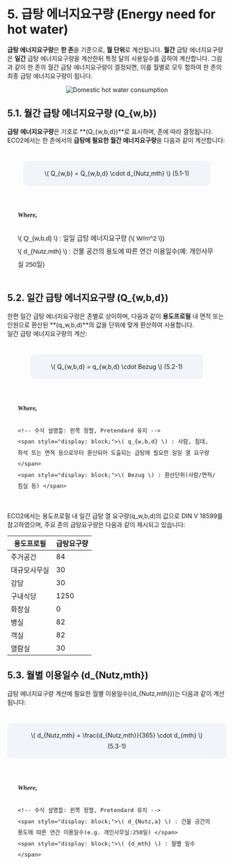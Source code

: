 # 5. 급탕 에너지요구량 (Energy need for hot water)

**급탕 에너지요구량**은 **한 존**을 기준으로, **월 단위**로 계산됩니다.
**월간** 급탕 에너지요구량은 **일간** 급탕 에너지요구량을 계산한뒤 특정 달의 사용일수를 곱하여 계산합니다. 그림과 같이 한 존의 월간 급탕 에너지요구량이 결정되면, 이를 월별로 모두 합하여 한 존의 최종 급탕 에너지요구량이 됩니다.

<div style="text-align: center;">
  <img src="https://www.researchgate.net/publication/267435585/figure/fig4/AS:667861970337800@1536242110522/Amount-of-domestic-hot-water-consumption-in-an-apartment-by-month.png" 
       alt="Domestic hot water consumption" 
       style="max-width: 80%; height: auto;" />
</div>

## 5.1. 월간 급탕 에너지요구량 \(Q_{w,b}\)

**급탕** **에너지요구량**은 기호로 **\(Q_{w,b,d}\)**로 표시하며, 존에 따라 결정됩니다. ECO2에서는 한 존에서의 **급탕에 필요한 월간 에너지요구량**을 다음과 같이 계산합니다:

<div style="text-align: center; margin-top: 24px; margin-bottom: 8px;">
  <div style="
    display: inline-block;
    background-color: #F1F5F9;
    border-radius: 10px;
    padding: 16px 48px;
    line-height: 1.8;
    margin-top: 1em;
    margin-bottom: 2em;
  ">
 \( Q_{w,b} = Q_{w,b,d} \cdot d_{Nutz,mth}  \) <span class="eq-number">(5.1-1)</span>
  </div>
</div>

<!-- ✅ Where 이하: 완전히 별도의 블록으로 분리 -->
<div style="
  display: flex;
  justify-content: center;
  font-family: Pretendard, sans-serif;
  font-size: 15px;
  margin-top: 0px;
">
  <div style="
    text-align: left;
    line-height: 2;
    padding: 16px 24px;
    border-radius: 0px;
  ">
    <!-- Where 텍스트: 독립적, 굵고 이탤릭 -->
    <div style="
      font-style: italic;
      font-weight: bold;
      font-family: 'Times New Roman', 'Cambria Math', serif;
      margin-bottom: 24px;
    ">
      Where,
    </div>
    <!-- 수식 설명들: 왼쪽 정렬, Pretendard 유지 -->
    <span style="display: block;">\( Q_{w,b,d} \) : 일일 급탕 에너지요구량 (\( W/m^2 \))</span>
    <span style="display: block;">\( d_{Nutz,mth} \) : 건물 공간의 용도에 따른 연간 이용일수(예: 개인사무실 250일)</span>
  </div>
</div>

## 5.2. 일간 급탕 에너지요구량 \(Q_{w,b,d}\)
한편 일간 급탕 에너지요구량은 존별로 상이하며, 다음과 같이 **용도프로필** 내 면적 또는 인원으로 환산된 **\(q_w,b,d\)**의 값을 단위에 맞게 환산하여 사용합니다.   
일간 급탕 에너지요구량의 계산:

<div style="text-align: center; margin-top: 24px; margin-bottom: 8px;">
  <div style="
    display: inline-block;
    background-color: #F1F5F9;
    border-radius: 10px;
    padding: 16px 48px;
    line-height: 1.8;
    margin-top: 1em;
    margin-bottom: 2em;
  ">
 \( Q_{w,b,d} = q_{w,b,d} \cdot Bezug \) <span class="eq-number">(5.2-1)</span>
  </div>
</div>

<!-- ✅ Where 이하: 완전히 별도의 블록으로 분리 -->
<div style="
  display: flex;
  justify-content: center;
  font-family: Pretendard, sans-serif;
  font-size: 15px;
  margin-top: 0px;
">
  <div style="
    text-align: left;
    line-height: 2;
    padding: 16px 24px;
    border-radius: 0px;
  ">
    <!-- Where 텍스트: 독립적, 굵고 이탤릭 -->
    <div style="
      font-style: italic;
      font-weight: bold;
      font-family: 'Times New Roman', 'Cambria Math', serif;
      margin-bottom: 24px;
    ">
      Where,
    </div>

    <!-- 수식 설명들: 왼쪽 정렬, Pretendard 유지 -->
    <span style="display: block;">\( q_{w,b,d} \) : 사람, 침대, 좌석 또는 면적 등으로부터 환산되어 도출되는 급탕에 필요한 일일 열 요구량 </span>
    <span style="display: block;">\( Bezug \) : 환산단위(사람/면적/침실 등) </span>
  </div>
</div>

ECO2에서는 용도프로필 내 일간 급탕 열 요구량\(q_w,b,d\)의 값으로 DIN V 18599를 참고하였으며, 주요 존의 급탕요구량은 다음과 같이 제시되고 있습니다:

| 용도프로필 | 급탕요구량 | 
|-----------|-----------|
| 주거공간 | 84 | 
| 대규모사무실 | 30 | 
| 강당 | 30 | 
| 구내식당 | 1250 | 
| 화장실 | 0 | 
| 병실 | 82 | 
| 객실 | 82 | 
| 열람실 | 30 | 

## 5.3. 월별 이용일수 \(d_{Nutz,mth}\)
급탕 에너지요구량 계산에 필요한 월별 이용일수\((d_{Nutz,mth)}\)는 다음과 같이 계산됩니다:

<div style="text-align: center; margin-top: 24px; margin-bottom: 8px;">
  <div style="
    display: inline-block;
    background-color: #F1F5F9;
    border-radius: 10px;
    padding: 16px 48px;
    line-height: 1.8;
    margin-top: 1em;
    margin-bottom: 2em;
  ">
 \( d_{Nutz,mth} = \frac{d_{Nutz,mth}}{365} \cdot d_{mth}   \) <span class="eq-number">(5.3-1)</span>
  </div>
</div>

<!-- ✅ Where 이하: 완전히 별도의 블록으로 분리 -->
<div style="
  display: flex;
  justify-content: center;
  font-family: Pretendard, sans-serif;
  font-size: 15px;
  margin-top: 0px;
">
  <div style="
    text-align: left;
    line-height: 2;
    padding: 16px 24px;
    border-radius: 0px;
  ">
    <!-- Where 텍스트: 독립적, 굵고 이탤릭 -->
    <div style="
      font-style: italic;
      font-weight: bold;
      font-family: 'Times New Roman', 'Cambria Math', serif;
      margin-bottom: 24px;
    ">
      Where,
    </div>

    <!-- 수식 설명들: 왼쪽 정렬, Pretendard 유지 -->
    <span style="display: block;">\( d_{Nutz,a} \) : 건물 공간의 용도에 따른 연간 이용일수(e.g. 개인사무실:250일) </span>
    <span style="display: block;">\( {d_mth} \) : 월별 일수 </span>
  </div>
</div>